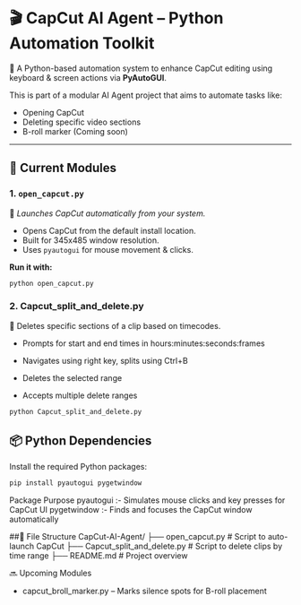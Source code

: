 # 🎬 CapCut AI Agent – Python Automation Toolkit

🚀 A Python-based automation system to enhance CapCut editing using keyboard & screen actions via **PyAutoGUI**.

This is part of a modular AI Agent project that aims to automate tasks like:
- Opening CapCut
- Deleting specific video sections
- B-roll marker (Coming soon)

---

## 🔧 Current Modules

### 1. `open_capcut.py`  
📂 *Launches CapCut automatically from your system.*

- Opens CapCut from the default install location.
- Built for 345x485 window resolution.
- Uses `pyautogui` for mouse movement & clicks.

**Run it with:**
```bash
python open_capcut.py
```
### 2. Capcut_split_and_delete.py
📂 Deletes specific sections of a clip based on timecodes.

- Prompts for start and end times in hours:minutes:seconds:frames

- Navigates using right key, splits using Ctrl+B

- Deletes the selected range

- Accepts multiple delete ranges
 ```bash
python Capcut_split_and_delete.py
```
## 📦 Python Dependencies
  Install the required Python packages: 
  
```bash
pip install pyautogui pygetwindow
```
Package	Purpose
pyautogui :-	Simulates mouse clicks and key presses for CapCut UI
pygetwindow :-	Finds and focuses the CapCut window automatically

##📁 File Structure
CapCut-AI-Agent/
├── open_capcut.py             # Script to auto-launch CapCut
├── Capcut_split_and_delete.py # Script to delete clips by time range
├── README.md                  # Project overview

🔜 Upcoming Modules
- capcut_broll_marker.py – Marks silence spots for B-roll placement
